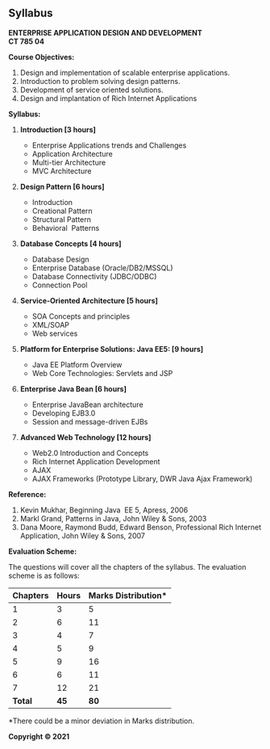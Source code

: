 ## Syllabus

**ENTERPRISE APPLICATION DESIGN AND DEVELOPMENT**<br>
**CT 785 04**

**Course Objectives:**

1. Design and implementation of scalable enterprise applications.
2. Introduction to problem solving design patterns.
3. Development of service oriented solutions.
4. Design and implantation of Rich Internet Applications

**Syllabus:**

1. **Introduction [3 hours]**
    * Enterprise Applications trends and Challenges
    * Application Architecture
    * Multi-tier Architecture
    * MVC Architecture
    
2. **Design Pattern [6 hours]**
    * Introduction
    * Creational Pattern
    * Structural Pattern
    * Behavioral  Patterns

3. **Database Concepts [4 hours]**
    * Database Design
    * Enterprise Database (Oracle/DB2/MSSQL)
    * Database Connectivity (JDBC/ODBC)
    * Connection Pool

4. **Service-Oriented Architecture [5 hours]**
    * SOA Concepts and principles
    * XML/SOAP
    * Web services

5. **Platform for Enterprise Solutions: Java EE5: [9 hours]**
    * Java EE Platform Overview
    * Web Core Technologies: Servlets and JSP

6. **Enterprise Java Bean [6 hours]**
    * Enterprise JavaBean architecture
    * Developing EJB3.0
    * Session and message-driven EJBs

7. **Advanced Web Technology [12 hours]**
    * Web2.0 Introduction and Concepts
    * Rich Internet Application Development
    * AJAX
    * AJAX Frameworks (Prototype Library, DWR Java Ajax Framework)

**Reference:**

1. Kevin Mukhar, Beginning Java  EE 5, Apress, 2006
2. Markl Grand, Patterns in Java, John Wiley & Sons, 2003
3. Dana Moore, Raymond Budd, Edward Benson, Professional Rich Internet Application, John Wiley & Sons, 2007

**Evaluation Scheme:**

The questions will cover all the chapters of the syllabus. The evaluation scheme is as follows:

| Chapters | Hours | Marks Distribution* |
|---|---|---|
| 1 | 3 | 5 |
| 2 | 6 | 11 |
| 3 | 4 | 7 |
| 4 | 5 | 9 |
| 5 | 9 | 16 |
| 6 | 6 | 11 |
| 7 | 12 | 21 |
| **Total** | **45** | **80** |

*There could be a minor deviation in Marks distribution.

**Copyright © 2021** 
